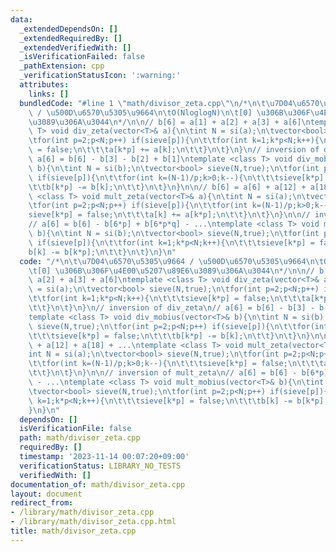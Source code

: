 ```yaml
---
data:
  _extendedDependsOn: []
  _extendedRequiredBy: []
  _extendedVerifiedWith: []
  _isVerificationFailed: false
  _pathExtension: cpp
  _verificationStatusIcon: ':warning:'
  attributes:
    links: []
  bundledCode: "#line 1 \"math/divisor_zeta.cpp\"\n/*\n\t\u7D04\u6570\u5305\u9664\
    \ / \u500D\u6570\u5305\u9664\n\tO(NloglogN)\n\t[0] \u306B\u306F\u4E00\u5207\u89E6\
    \u3089\u306A\u3044\n*/\n\n// b[6] = a[1] + a[2] + a[3] + a[6]\ntemplate <class\
    \ T> void div_zeta(vector<T>& a){\n\tint N = si(a);\n\tvector<bool> sieve(N,true);\n\
    \tfor(int p=2;p<N;p++) if(sieve[p]){\n\t\tfor(int k=1;k*p<N;k++){\n\t\t\tsieve[k*p]\
    \ = false;\n\t\t\ta[k*p] += a[k];\n\t\t}\n\t}\n}\n// inversion of div_zeta\n//\
    \ a[6] = b[6] - b[3] - b[2] + b[1]\ntemplate <class T> void div_mobius(vector<T>&\
    \ b){\n\tint N = si(b);\n\tvector<bool> sieve(N,true);\n\tfor(int p=2;p<N;p++)\
    \ if(sieve[p]){\n\t\tfor(int k=(N-1)/p;k>0;k--){\n\t\t\tsieve[k*p] = false;\n\t\
    \t\tb[k*p] -= b[k];\n\t\t}\n\t}\n}\n\n// b[6] = a[6] + a[12] + a[18] + ...\ntemplate\
    \ <class T> void mult_zeta(vector<T>& a){\n\tint N = si(a);\n\tvector<bool> sieve(N,true);\n\
    \tfor(int p=2;p<N;p++) if(sieve[p]){\n\t\tfor(int k=(N-1)/p;k>0;k--){\n\t\t\t\
    sieve[k*p] = false;\n\t\t\ta[k] += a[k*p];\n\t\t}\n\t}\n}\n\n// inversion of mult_zeta\n\
    // a[6] = b[6] - b[6*p] + b[6*p*q] - ...\ntemplate <class T> void mult_mobius(vector<T>&\
    \ b){\n\tint N = si(b);\n\tvector<bool> sieve(N,true);\n\tfor(int p=2;p<N;p++)\
    \ if(sieve[p]){\n\t\tfor(int k=1;k*p<N;k++){\n\t\t\tsieve[k*p] = false;\n\t\t\t\
    b[k] -= b[k*p];\n\t\t}\n\t}\n}\n"
  code: "/*\n\t\u7D04\u6570\u5305\u9664 / \u500D\u6570\u5305\u9664\n\tO(NloglogN)\n\
    \t[0] \u306B\u306F\u4E00\u5207\u89E6\u3089\u306A\u3044\n*/\n\n// b[6] = a[1] +\
    \ a[2] + a[3] + a[6]\ntemplate <class T> void div_zeta(vector<T>& a){\n\tint N\
    \ = si(a);\n\tvector<bool> sieve(N,true);\n\tfor(int p=2;p<N;p++) if(sieve[p]){\n\
    \t\tfor(int k=1;k*p<N;k++){\n\t\t\tsieve[k*p] = false;\n\t\t\ta[k*p] += a[k];\n\
    \t\t}\n\t}\n}\n// inversion of div_zeta\n// a[6] = b[6] - b[3] - b[2] + b[1]\n\
    template <class T> void div_mobius(vector<T>& b){\n\tint N = si(b);\n\tvector<bool>\
    \ sieve(N,true);\n\tfor(int p=2;p<N;p++) if(sieve[p]){\n\t\tfor(int k=(N-1)/p;k>0;k--){\n\
    \t\t\tsieve[k*p] = false;\n\t\t\tb[k*p] -= b[k];\n\t\t}\n\t}\n}\n\n// b[6] = a[6]\
    \ + a[12] + a[18] + ...\ntemplate <class T> void mult_zeta(vector<T>& a){\n\t\
    int N = si(a);\n\tvector<bool> sieve(N,true);\n\tfor(int p=2;p<N;p++) if(sieve[p]){\n\
    \t\tfor(int k=(N-1)/p;k>0;k--){\n\t\t\tsieve[k*p] = false;\n\t\t\ta[k] += a[k*p];\n\
    \t\t}\n\t}\n}\n\n// inversion of mult_zeta\n// a[6] = b[6] - b[6*p] + b[6*p*q]\
    \ - ...\ntemplate <class T> void mult_mobius(vector<T>& b){\n\tint N = si(b);\n\
    \tvector<bool> sieve(N,true);\n\tfor(int p=2;p<N;p++) if(sieve[p]){\n\t\tfor(int\
    \ k=1;k*p<N;k++){\n\t\t\tsieve[k*p] = false;\n\t\t\tb[k] -= b[k*p];\n\t\t}\n\t\
    }\n}\n"
  dependsOn: []
  isVerificationFile: false
  path: math/divisor_zeta.cpp
  requiredBy: []
  timestamp: '2023-11-14 00:07:20+09:00'
  verificationStatus: LIBRARY_NO_TESTS
  verifiedWith: []
documentation_of: math/divisor_zeta.cpp
layout: document
redirect_from:
- /library/math/divisor_zeta.cpp
- /library/math/divisor_zeta.cpp.html
title: math/divisor_zeta.cpp
---
```

